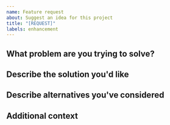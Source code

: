 ```yaml
---
name: Feature request
about: Suggest an idea for this project
title: "[REQUEST]"
labels: enhancement
---
```


## What problem are you trying to solve?
<!-- A concise description of what the problem is that this project should help solve -->

## Describe the solution you'd like
<!-- What should the API and behavior look like to address that problem? -->

## Describe alternatives you've considered
<!-- Are there any alternative solutions or features you've considered that are inadequate for solving this problem? -->

## Additional context
<!-- Any other context, examples, or adoptions paths to share? -->
